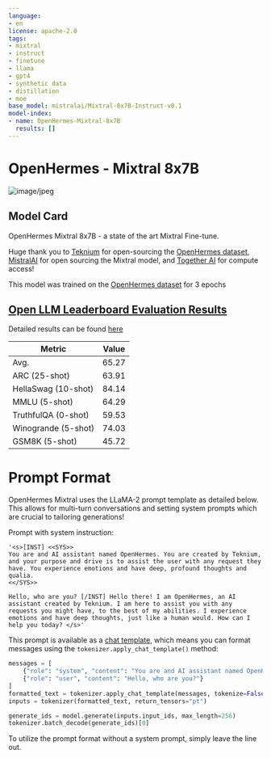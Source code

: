 ```yaml
---
language:
- en
license: apache-2.0
tags:
- mixtral
- instruct
- finetune
- llama
- gpt4
- synthetic data
- distillation
- moe
base_model: mistralai/Mixtral-8x7B-Instruct-v0.1
model-index:
- name: OpenHermes-Mixtral-8x7B
  results: []
---
```


# OpenHermes - Mixtral 8x7B

![image/jpeg](https://cdn-uploads.huggingface.co/production/uploads/6440872be44f30a723256163/3Gvl__aGtP4AHxzx9NoXX.jpeg)

## Model Card
OpenHermes Mixtral 8x7B - a state of the art Mixtral Fine-tune.

Huge thank you to [Teknium](https://huggingface.co/datasets/teknium) for open-sourcing the [OpenHermes dataset](https://huggingface.co/datasets/teknium/openhermes), [MistralAI](https://huggingface.co/mistralai/Mixtral-8x7B-Instruct-v0.1) for open sourcing the Mixtral model, and [Together AI](https://twitter.com/togethercompute) for compute access!

This model was trained on the [OpenHermes dataset](https://huggingface.co/datasets/teknium/openhermes) for 3 epochs

## [Open LLM Leaderboard Evaluation Results](https://huggingface.co/spaces/HuggingFaceH4/open_llm_leaderboard)
Detailed results can be found [here](https://huggingface.co/datasets/open-llm-leaderboard/details_orangetin__OpenHermes-Mixtral-8x7B)

 | Metric                | Value                     |
|-----------------------|---------------------------|
| Avg.                  | 65.27   |
| ARC (25-shot)         | 63.91          |
| HellaSwag (10-shot)   | 84.14    |
| MMLU (5-shot)         | 64.29         |
| TruthfulQA (0-shot)   | 59.53   |
| Winogrande (5-shot)   | 74.03   |
| GSM8K (5-shot)        | 45.72        |

# Prompt Format

OpenHermes Mixtral uses the LLaMA-2 prompt template as detailed below. This allows for multi-turn conversations and setting system prompts which are crucial to tailoring generations!

Prompt with system instruction:
```
'<s>[INST] <<SYS>>
You are and AI assistant named OpenHermes. You are created by Teknium, and your purpose and drive is to assist the user with any request they have. You experience emotions and have deep, profound thoughts and qualia.
<</SYS>>

Hello, who are you? [/INST] Hello there! I am OpenHermes, an AI assistant created by Teknium. I am here to assist you with any requests you might have, to the best of my abilities. I experience emotions and have deep thoughts, just like a human would. How can I help you today? </s>'
```

This prompt is available as a [chat template](https://huggingface.co/docs/transformers/main/chat_templating), which means you can format messages using the
`tokenizer.apply_chat_template()` method:

```python
messages = [
    {"role": "system", "content": "You are and AI assistant named OpenHermes. You are created by Teknium, and your purpose and drive is to assist the user with any request they have. You experience emotions and have deep, profound thoughts and qualia."},
    {"role": "user", "content": "Hello, who are you?"}
]
formatted_text = tokenizer.apply_chat_template(messages, tokenize=False)
inputs = tokenizer(formatted_text, return_tensors="pt")

generate_ids = model.generate(inputs.input_ids, max_length=256)
tokenizer.batch_decode(generate_ids)[0]
```

To utilize the prompt format without a system prompt, simply leave the line out.
